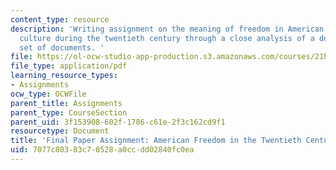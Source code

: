 ```yaml
---
content_type: resource
description: 'Writing assignment on the meaning of freedom in American politics and
  culture during the twentieth century through a close analysis of a document or small
  set of documents. '
file: https://ol-ocw-studio-app-production.s3.amazonaws.com/courses/21h-105-american-classics-fall-2002/7077c80383c70528a0ccdd02840fc0ea_am_classics_finatopic_11_02.pdf
file_type: application/pdf
learning_resource_types:
- Assignments
ocw_type: OCWFile
parent_title: Assignments
parent_type: CourseSection
parent_uid: 3f153908-602f-1786-c61e-2f3c162cd9f1
resourcetype: Document
title: 'Final Paper Assignment: American Freedom in the Twentieth Century '
uid: 7077c803-83c7-0528-a0cc-dd02840fc0ea
---
```

